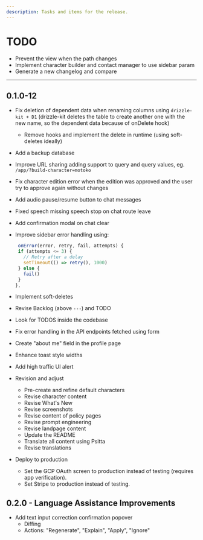 ```yaml
---
description: Tasks and items for the release.
---
```


# TODO

- Prevent the view when the path changes
- Implement character builder and contact manager to use sidebar param
- Generate a new changelog and compare

- ---

## 0.1.0-12

- Fix deletion of dependent data when renaming columns using `drizzle-kit + D1` (drizzle-kit deletes the table to create another one with the new name, so the dependent data because of onDelete hook)
  - Remove hooks and implement the delete in runtime (using soft-deletes ideally)
- Add a backup database
- Improve URL sharing adding support to query and query values, eg. `/app/?build-character=motoko`
- Fix character edition error when the edition was approved and the user try to approve again without changes
- Add audio pause/resume button to chat messages
- Fixed speech missing speech stop on chat route leave

- Add confirmation modal on chat clear
- Improve sidebar error handling using:
   ```ts
    onError(error, retry, fail, attempts) {
    if (attempts <= 3) {
      // Retry after a delay
      setTimeout(() => retry(), 1000)
    } else {
      fail()
    }
  },
  ```
- Implement soft-deletes
- Revise Backlog (above `---`) and TODO
- Look for TODOS inside the codebase
- Fix error handling in the API endpoints fetched using form
- Create "about me" field in the profile page
- Enhance toast style widths
- Add high traffic UI alert

- Revision and adjust
  - Pre-create and refine default characters
  - Revise character content
  - Revise What's New
  - Revise screenshots
  - Revise content of policy pages
  - Revise prompt engineering
  - Revise landpage content
  - Update the README
  - Translate all content using Psitta
  - Revise translations

- Deploy to production
  - Set the GCP OAuth screen to production instead of testing (requires app verification).
  - Set Stripe to production instead of testing.

## 0.2.0 - Language Assistance Improvements

- Add text input correction confirmation popover
  - Diffing
  - Actions: "Regenerate", "Explain", "Apply", "Ignore"

